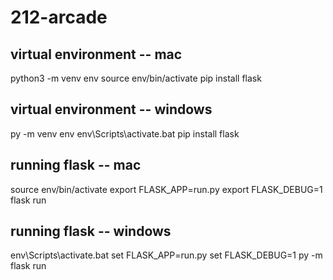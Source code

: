 # 212-arcade

## virtual environment -- mac
python3 -m venv env
source env/bin/activate
pip install flask


## virtual environment -- windows

py -m venv env
env\Scripts\activate.bat
pip install flask

## running flask -- mac
source env/bin/activate
export FLASK_APP=run.py
export FLASK_DEBUG=1
flask run

## running flask -- windows
env\Scripts\activate.bat
set FLASK_APP=run.py
set FLASK_DEBUG=1
py -m flask run
